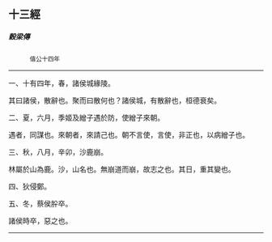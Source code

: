 

## 十三經

##### 穀梁傳
　　　`僖公十四年`

* * *

一、十有四年，春，諸侯城緣陵。

其曰諸侯，散辭也。聚而曰散何也？諸侯城，有散辭也，桓德衰矣。

二、夏，六月，季姬及繒子遇於防，使繒子來朝。

遇者，同謀也。來朝者，來請己也。朝不言使，言使，非正也，以病繒子也。

三、秋，八月，辛卯，沙鹿崩。

林屬於山為鹿。沙，山名也。無崩道而崩，故志之也。其日，重其變也。

四、狄侵鄭。

五、冬，蔡侯肸卒。

諸侯時卒，惡之也。

* * *

